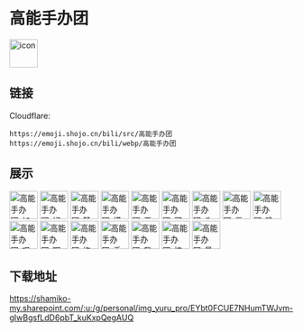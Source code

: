 # 高能手办团
<img src="https://emoji.shojo.cn/bili/src/高能手办团/icon.png" width="50" height="50" alt="icon">

## 链接
Cloudflare:
```
https://emoji.shojo.cn/bili/src/高能手办团
https://emoji.shojo.cn/bili/webp/高能手办团
```
## 展示
<img src="https://emoji.shojo.cn/bili/src/高能手办团/高能手办团-加油.png" width="50" height="50" alt="高能手办团-加油">
<img src="https://emoji.shojo.cn/bili/src/高能手办团/高能手办团-好.png" width="50" height="50" alt="高能手办团-好">
<img src="https://emoji.shojo.cn/bili/src/高能手办团/高能手办团-赞.png" width="50" height="50" alt="高能手办团-赞">
<img src="https://emoji.shojo.cn/bili/src/高能手办团/高能手办团-摸头.png" width="50" height="50" alt="高能手办团-摸头">
<img src="https://emoji.shojo.cn/bili/src/高能手办团/高能手办团-无奈.png" width="50" height="50" alt="高能手办团-无奈">
<img src="https://emoji.shojo.cn/bili/src/高能手办团/高能手办团-可怜.png" width="50" height="50" alt="高能手办团-可怜">
<img src="https://emoji.shojo.cn/bili/src/高能手办团/高能手办团-头疼.png" width="50" height="50" alt="高能手办团-头疼">
<img src="https://emoji.shojo.cn/bili/src/高能手办团/高能手办团-元气满满.png" width="50" height="50" alt="高能手办团-元气满满">
<img src="https://emoji.shojo.cn/bili/src/高能手办团/高能手办团-晚安.png" width="50" height="50" alt="高能手办团-晚安">
<img src="https://emoji.shojo.cn/bili/src/高能手办团/高能手办团-叹气.png" width="50" height="50" alt="高能手办团-叹气">
<img src="https://emoji.shojo.cn/bili/src/高能手办团/高能手办团-啊我死了.png" width="50" height="50" alt="高能手办团-啊我死了">
<img src="https://emoji.shojo.cn/bili/src/高能手办团/高能手办团-抱大腿.png" width="50" height="50" alt="高能手办团-抱大腿">
<img src="https://emoji.shojo.cn/bili/src/高能手办团/高能手办团-委屈.png" width="50" height="50" alt="高能手办团-委屈">
<img src="https://emoji.shojo.cn/bili/src/高能手办团/高能手办团-我可以.png" width="50" height="50" alt="高能手办团-我可以">
<img src="https://emoji.shojo.cn/bili/src/高能手办团/高能手办团-搞快点.png" width="50" height="50" alt="高能手办团-搞快点">
<img src="https://emoji.shojo.cn/bili/src/高能手办团/高能手办团-最爱你了.png" width="50" height="50" alt="高能手办团-最爱你了">

## 下载地址

https://shamiko-my.sharepoint.com/:u:/g/personal/img_yuru_pro/EYbt0FCUE7NHumTWJvm-gIwBgsfLdD6pbT_kuKxpQegAUQ